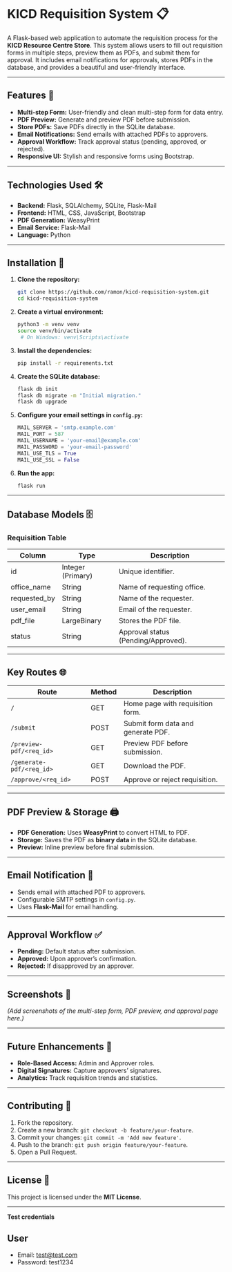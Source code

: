 # **KICD Requisition System 📋**  
A Flask-based web application to automate the requisition process for the **KICD Resource Centre Store**. This system allows users to fill out requisition forms in multiple steps, preview them as PDFs, and submit them for approval. It includes email notifications for approvals, stores PDFs in the database, and provides a beautiful and user-friendly interface.

---

## **Features 🌟**
- **Multi-step Form:** User-friendly and clean multi-step form for data entry.  
- **PDF Preview:** Generate and preview PDF before submission.  
- **Store PDFs:** Save PDFs directly in the SQLite database.  
- **Email Notifications:** Send emails with attached PDFs to approvers.  
- **Approval Workflow:** Track approval status (pending, approved, or rejected).  
- **Responsive UI:** Stylish and responsive forms using Bootstrap.  

---

## **Technologies Used 🛠️**
- **Backend:** Flask, SQLAlchemy, SQLite, Flask-Mail  
- **Frontend:** HTML, CSS, JavaScript, Bootstrap  
- **PDF Generation:** WeasyPrint  
- **Email Service:** Flask-Mail  
- **Language:** Python  

---

## **Installation 🚀**
1. **Clone the repository:**  
   ```bash
   git clone https://github.com/ramon/kicd-requisition-system.git
   cd kicd-requisition-system
   ```

2. **Create a virtual environment:**
   ```bash
   python3 -m venv venv
   source venv/bin/activate 
    # On Windows: venv\Scripts\activate
   ```

3. **Install the dependencies:**
   ```bash
   pip install -r requirements.txt
   ```

4. **Create the SQLite database:**
   ```bash
   flask db init
   flask db migrate -m "Initial migration."
   flask db upgrade
   ```

5. **Configure your email settings in `config.py`:**
   ```python
   MAIL_SERVER = 'smtp.example.com'
   MAIL_PORT = 587
   MAIL_USERNAME = 'your-email@example.com'
   MAIL_PASSWORD = 'your-email-password'
   MAIL_USE_TLS = True
   MAIL_USE_SSL = False
   ```

6. **Run the app:**
   ```bash
   flask run
   ```

---

## **Database Models 🗄️**

### **Requisition Table**
| Column           | Type               | Description                           |
|------------------|--------------------|---------------------------------------|
| id               | Integer (Primary)  | Unique identifier.                    |
| office_name      | String             | Name of requesting office.            |
| requested_by     | String             | Name of the requester.                |
| user_email       | String             | Email of the requester.               |
| pdf_file         | LargeBinary        | Stores the PDF file.                  |
| status           | String             | Approval status (Pending/Approved).   |

---

## **Key Routes 🌐**

| Route                        | Method   | Description                                    |
|------------------------------|----------|------------------------------------------------|
| `/`                          | GET      | Home page with requisition form.               |
| `/submit`                    | POST     | Submit form data and generate PDF.             |
| `/preview-pdf/<req_id>`      | GET      | Preview PDF before submission.                 |
| `/generate-pdf/<req_id>`     | GET      | Download the PDF.                              |
| `/approve/<req_id>`          | POST     | Approve or reject requisition.                 |

---

## **PDF Preview & Storage 🖨️**
- **PDF Generation:** Uses **WeasyPrint** to convert HTML to PDF.  
- **Storage:** Saves the PDF as **binary data** in the SQLite database.  
- **Preview:** Inline preview before final submission.  

---

## **Email Notification 📧**
- Sends email with attached PDF to approvers.  
- Configurable SMTP settings in `config.py`.  
- Uses **Flask-Mail** for email handling.  

---

## **Approval Workflow ✅**
- **Pending:** Default status after submission.  
- **Approved:** Upon approver’s confirmation.  
- **Rejected:** If disapproved by an approver.  

---

## **Screenshots 📸**
*(Add screenshots of the multi-step form, PDF preview, and approval page here.)*  

---

## **Future Enhancements 🌱**
- **Role-Based Access:** Admin and Approver roles.  
- **Digital Signatures:** Capture approvers’ signatures.  
- **Analytics:** Track requisition trends and statistics.  

---

## **Contributing 🤝**
1. Fork the repository.  
2. Create a new branch: `git checkout -b feature/your-feature`.  
3. Commit your changes: `git commit -m 'Add new feature'`.  
4. Push to the branch: `git push origin feature/your-feature`.  
5. Open a Pull Request.  

---

## **License 📄**
This project is licensed under the **MIT License**.  

---

**Test credentials**
## User
- Email: test@test.com
- Password: test1234